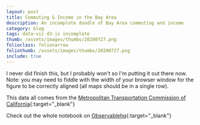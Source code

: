 ```yaml
---
layout: post
title: Commuting & Income in the Bay Area
description: An incomplete doodle of Bay Area commuting and income
category: blog
tags: data-viz d3-js incomplete
thumb: /assets/images/thumbs/20200727.png
folioclass: folionarrow
foliothumb: /assets/images/thumbs/20200727.png
include: true
---
```

I never did finish this, but I probably won't so I'm putting it out there now. Note: you may need to fiddle with the width of your browser window for the figure to be correctly aligned (all maps should be in a single row).

<script type="module">
    // Load the Observable runtime and inspector.
    import {Runtime, Inspector} from "https://cdn.jsdelivr.net/npm/@observablehq/runtime@4/dist/runtime.js";
    import notebook from "https://api.observablehq.com/@wingsumlaw/congestion-commute-time-and-median-income.js?v=3";

    const renders = {
        "viewof yr": "viewof-yr",
        "bayMap": "bayMap",
        "legends": "legends",
        "sub": "sub",
        "lineGraphs": "lineGraphs"
    };

    new Runtime().module(notebook, name => {
        const selector = renders[name]
        if (selector) {
            $('#20200727').append(`<div id=${selector}></div>`);
            return new Inspector(document.getElementById(selector));
        }
    });
</script>

<style>
    button {
    background-color: #8a9bb8;
    outline: none;
    -webkit-appearance: none;
    -moz-appearance: none;
    appearance: none;
    opacity: 0.9;
    height: 30px;
    margin-left: 0px;
    padding: 5px 10px 5px 10px;
    border: 0.5px solid white;
    border-radius: 5px;
    color: white;
    font-family: Avenir, Arial;
    font-size: 12px;
    font-weight: 600;
    cursor: pointer;
    }
    button:hover {
    opacity: 0.7;
    }
    .inputGrid {
    display: inline-block;
    margin: 2px;
    }
    input {
    width: 100px!important;
    }
</style>

<div id="20200727" class="full-width">
</div>

This data all comes from the [Metropolitan Transportation Commission of California](https://www.vitalsigns.mtc.ca.gov/data-center){:target="_blank"}

Check out the whole notebook on [Observablehq](https://observablehq.com/@wingsumlaw/congestion-commute-time-and-median-income){:target="_blank"}
